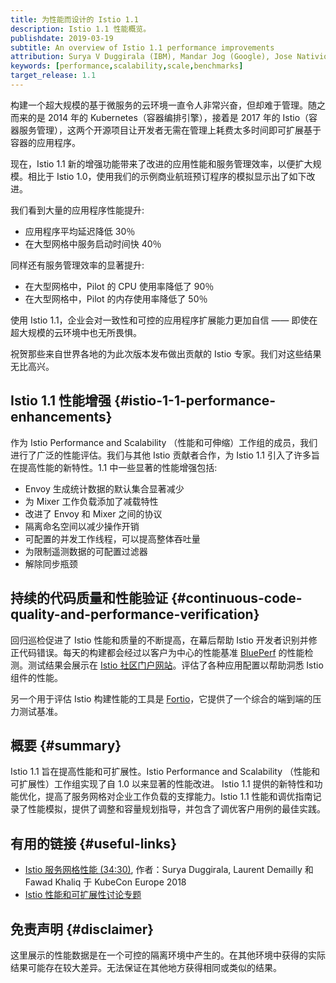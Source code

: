 ```yaml
---
title: 为性能而设计的 Istio 1.1
description: Istio 1.1 性能概览。
publishdate: 2019-03-19
subtitle: An overview of Istio 1.1 performance improvements
attribution: Surya V Duggirala (IBM), Mandar Jog (Google), Jose Nativio (IBM)
keywords: [performance,scalability,scale,benchmarks]
target_release: 1.1
---
```


构建一个超大规模的基于微服务的云环境一直令人非常兴奋，但却难于管理。随之而来的是 2014 年的 Kubernetes（容器编排引擎），接着是 2017 年的 Istio（容器服务管理），这两个开源项目让开发者无需在管理上耗费太多时间即可扩展基于容器的应用程序。

现在，Istio 1.1 新的增强功能带来了改进的应用性能和服务管理效率，以便扩大规模。相比于 Istio 1.0，使用我们的示例商业航班预订程序的模拟显示出了如下改进。

我们看到大量的应用程序性能提升:

- 应用程序平均延迟降低 30％
- 在大型网格中服务启动时间快 40％

同样还有服务管理效率的显著提升:

- 在大型网格中，Pilot 的 CPU 使用率降低了 90％
- 在大型网格中，Pilot 的内存使用率降低了 50％

使用 Istio 1.1，企业会对一致性和可控的应用程序扩展能力更加自信 —— 即使在超大规模的云环境中也无所畏惧。

祝贺那些来自世界各地的为此次版本发布做出贡献的 Istio 专家。我们对这些结果无比高兴。

## Istio 1.1 性能增强 {#istio-1-1-performance-enhancements}

作为 Istio Performance and Scalability （性能和可伸缩）工作组的成员，我们进行了广泛的性能评估。我们与其他 Istio 贡献者合作，为 Istio 1.1 引入了许多旨在提高性能的新特性。1.1 中一些显著的性能增强包括:

- Envoy 生成统计数据的默认集合显著减少
- 为 Mixer 工作负载添加了减载特性
- 改进了 Envoy 和 Mixer 之间的协议
- 隔离命名空间以减少操作开销
- 可配置的并发工作线程，可以提高整体吞吐量
- 为限制遥测数据的可配置过滤器
- 解除同步瓶颈

## 持续的代码质量和性能验证 {#continuous-code-quality-and-performance-verification}

回归巡检促进了 Istio 性能和质量的不断提高，在幕后帮助 Istio 开发者识别并修正代码错误。每天的构建都会经过以客户为中心的性能基准 [BluePerf](https://github.com/blueperf/) 的性能检测。测试结果会展示在 [Istio 社区门户网站](https://ibmcloud-perf.istio.io/regpatrol/)。评估了各种应用配置以帮助洞悉 Istio 组件的性能。

另一个用于评估 Istio 构建性能的工具是 [Fortio](https://fortio.org/)，它提供了一个综合的端到端的压力测试基准。

## 概要 {#summary}

Istio 1.1 旨在提高性能和可扩展性。Istio Performance and Scalability （性能和可扩展性）工作组实现了自 1.0 以来显著的性能改进。
Istio 1.1 提供的新特性和功能优化，提高了服务网格对企业工作负载的支撑能力。Istio 1.1 性能和调优指南记录了性能模拟，提供了调整和容量规划指导，并包含了调优客户用例的最佳实践。

## 有用的链接 {#useful-links}

- [Istio 服务网格性能 (34:30)](https://www.youtube.com/watch?time_continue=349&v=G4F5aRFEXnU), 作者：Surya Duggirala, Laurent Demailly 和 Fawad Khaliq 于 KubeCon Europe 2018
- [Istio 性能和可扩展性讨论专题](https://discuss.istio.io/c/performance-and-scalability)

## 免责声明 {#disclaimer}

这里展示的性能数据是在一个可控的隔离环境中产生的。在其他环境中获得的实际结果可能存在较大差异。无法保证在其他地方获得相同或类似的结果。
